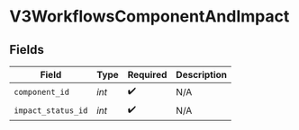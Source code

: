 # V3WorkflowsComponentAndImpact


## Fields

| Field              | Type               | Required           | Description        |
| ------------------ | ------------------ | ------------------ | ------------------ |
| `component_id`     | *int*              | :heavy_check_mark: | N/A                |
| `impact_status_id` | *int*              | :heavy_check_mark: | N/A                |